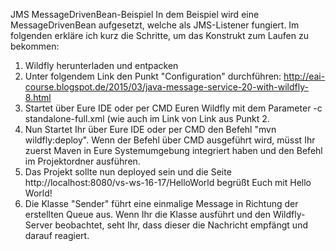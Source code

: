 JMS MessageDrivenBean-Beispiel
In dem Beispiel wird eine MessageDrivenBean aufgesetzt, welche als JMS-Listener fungiert. Im folgenden erkläre ich kurz die Schritte,
um das Konstrukt zum Laufen zu bekommen:

1. Wildfly herunterladen und entpacken
2. Unter folgendem Link den Punkt "Configuration" durchführen: http://eai-course.blogspot.de/2015/03/java-message-service-20-with-wildfly-8.html
3. Startet über Eure IDE oder per CMD Euren Wildfly mit dem Parameter -c standalone-full.xml (wie auch im Link von Link aus Punkt 2.
4. Nun Startet Ihr über Eure IDE oder per CMD den Befehl "mvn wildfly:deploy". Wenn der Befehl über CMD ausgeführt wird, müsst Ihr zuerst
Maven in Eure Systemumgebung integriert haben und den Befehl im Projektordner ausführen.
5. Das Projekt sollte nun deployed sein und die Seite http://localhost:8080/vs-ws-16-17/HelloWorld begrüßt Euch mit Hello World!
6. Die Klasse "Sender" führt eine einmalige Message in Richtung der erstellten Queue aus. Wenn Ihr die Klasse ausführt und den Wildfly-Server
beobachtet, seht Ihr, dass dieser die Nachricht empfängt und darauf reagiert.